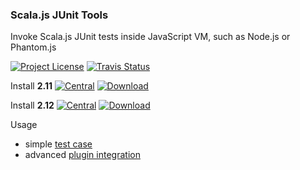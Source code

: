 
### Scala.js JUnit Tools

Invoke Scala.js JUnit tests inside JavaScript VM, such as Node.js or Phantom.js

[![Project License](https://img.shields.io/github/license/random-scalor/scala-js-junit-tools.svg?label=License)](http://www.apache.org/licenses/) 
[![Travis Status](https://travis-ci.org/random-scalor/scala-js-junit-tools.svg?branch=master)](https://travis-ci.org/random-scalor/scala-js-junit-tools/builds) 

Install **2.11**
[![Central](https://maven-badges.herokuapp.com/maven-central/com.carrotgarden.sjs/scala-js-junit-tools_2.11/badge.svg?style=plastic)](https://maven-badges.herokuapp.com/maven-central/com.carrotgarden.sjs/scala-js-junit-tools_2.11)
[![Download](https://api.bintray.com/packages/random-scalor/maven/scala-js-junit-tools_2.11/images/download.svg)](https://bintray.com/random-scalor/maven/scala-js-junit-tools_2.11)

Install **2.12**
[![Central](https://maven-badges.herokuapp.com/maven-central/com.carrotgarden.sjs/scala-js-junit-tools_2.12/badge.svg?style=plastic)](https://maven-badges.herokuapp.com/maven-central/com.carrotgarden.sjs/scala-js-junit-tools_2.12)
[![Download](https://api.bintray.com/packages/random-scalor/maven/scala-js-junit-tools_2.12/images/download.svg)](https://bintray.com/random-scalor/maven/scala-js-junit-tools_2.12)

Usage
* simple [test case](https://github.com/random-scalor/scala-js-junit-tools/blob/master/src/test/scala/com/carrotgarden/sjs/junit/ScalaJS_SuiteTest.scala)
* advanced [plugin integration](https://github.com/random-maven/scalor-maven-plugin)
